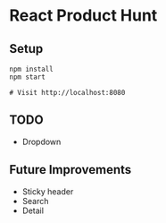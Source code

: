 React Product Hunt
===
Setup
---
```
npm install
npm start

# Visit http://localhost:8080
```

TODO
---
- Dropdown

Future Improvements
---
- Sticky header
- Search
- Detail
